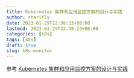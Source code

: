 ```yaml
---
title: Kubernetes 集群和应用监控方案的设计与实践
author: starifly
date: 2023-01-29T22:38:23+08:00
lastmod: 2023-01-29T22:38:23+08:00
categories: [k8s]
tags: [k8s]
draft: true
slug: k8s-monitor
---
```


参考 [Kubernetes 集群和应用监控方案的设计与实践](https://developer.aliyun.com/article/908122)

